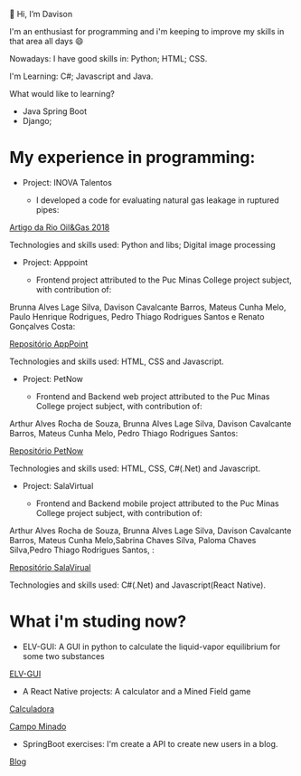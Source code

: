👋 Hi, I’m Davison

I'm an enthusiast for programming and i'm keeping to improve my skills in that area all days :smile: 

Nowadays:
I have good skills in: Python; HTML; CSS.

I'm Learning: C#; Javascript and Java.

What would like to learning?
  - Java Spring Boot
  - Django;

# My experience in programming:

  - Project: INOVA Talentos
  
    - I developed a code for evaluating natural gas leakage in ruptured pipes:  
 
 [Artigo da Rio Oil&Gas 2018](https://stt.ibp.org.br/eventos/2018/riooil2018/pdfs/Riooil2018_1574_201806131304fm_3810_00_formato.docx)
 
Technologies and skills used: Python and libs; Digital image processing

  - Project: Apppoint
  
    - Frontend project attributed to the Puc Minas College project subject, with contribution of: 
    
Brunna Alves Lage Silva, Davison Cavalcante Barros, Mateus Cunha Melo, Paulo Henrique Rodrigues, Pedro Thiago Rodrigues Santos e Renato Gonçalves Costa: 

[Repositório AppPoint](https://icei-puc-minas-pmv-ads.github.io/pmv-ads-2021-2-e1-proj-web-t7-ads_2021_02_e1_grupo_3_consultas-1/)

Technologies and skills used: HTML, CSS and Javascript.

  - Project: PetNow
  
    - Frontend and Backend web project attributed to the Puc Minas College project subject, with contribution of:
    
Arthur Alves Rocha de Souza, Brunna Alves Lage Silva, Davison Cavalcante Barros, Mateus Cunha Melo, Pedro Thiago Rodrigues Santos: 
 
[Repositório PetNow](https://github.com/dcbarros/pmv-ads-2022-1-e2-proj-int-t3-adotar-pets)
 
Technologies and skills used: HTML, CSS, C#(.Net) and Javascript. 

  - Project: SalaVirtual
  
    - Frontend and Backend mobile project attributed to the Puc Minas College project subject, with contribution of:
    
Arthur Alves Rocha de Souza, Brunna Alves Lage Silva, Davison Cavalcante Barros, Mateus Cunha Melo,Sabrina Chaves Silva, Paloma Chaves Silva,Pedro Thiago Rodrigues Santos, : 
 
[Repositório SalaVirual](https://github.com/dcbarros/pmv-ads-2022-2-e3-proj-mov-t1-time-4-sala-virtual)
 
Technologies and skills used: C#(.Net) and Javascript(React Native). 

# What i'm studing now?

- ELV-GUI: A GUI in python to calculate the liquid-vapor equilibrium for some two substances

[ELV-GUI](https://github.com/dcbarros/ELV-GUI)

- A React Native projects: A calculator and a Mined Field game

[Calculadora](https://github.com/dcbarros/CalculadoraReactNative)

[Campo Minado](https://github.com/dcbarros/MineField)

- SpringBoot exercises: I'm create a API to create new users in a blog.

[Blog](https://github.com/dcbarros/SpringBootAPIExercise)
